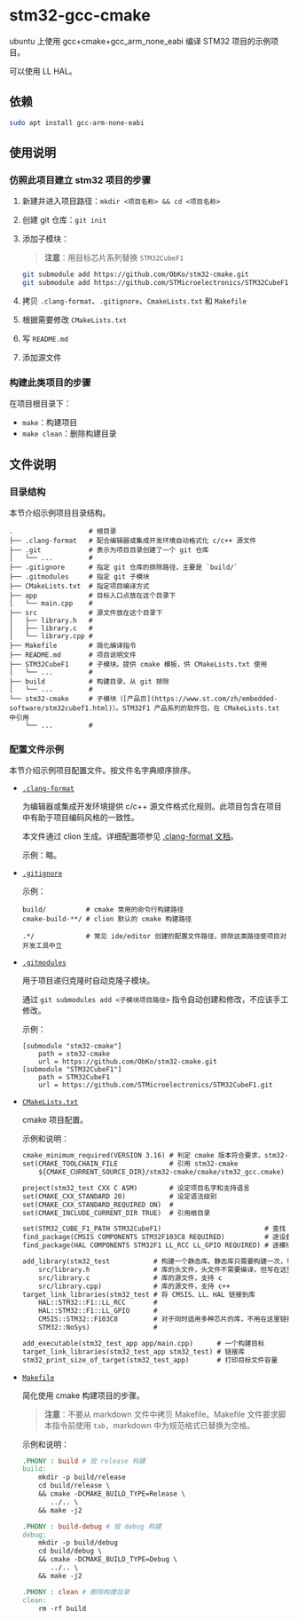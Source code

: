 ﻿# stm32-gcc-cmake

ubuntu 上使用 gcc+cmake+gcc_arm_none_eabi 编译 STM32 项目的示例项目。

可以使用 LL HAL。

## 依赖

```sh
sudo apt install gcc-arm-none-eabi
```

## 使用说明

### 仿照此项目建立 stm32 项目的步骤

1. 新建并进入项目路径：```mkdir <项目名称> && cd <项目名称>```
2. 创建 git 仓库：```git init```
3. 添加子模块：

   > **注意**：用目标芯片系列替换 `STM32CubeF1`

   ```bash
   git submodule add https://github.com/ObKo/stm32-cmake.git
   git submodule add https://github.com/STMicroelectronics/STM32CubeF1.git
   ```

4. 拷贝 `.clang-format`、`.gitignore`、`CmakeLists.txt` 和 `Makefile`
5. 根据需要修改 `CMakeLists.txt`
6. 写 `README.md`
7. 添加源文件

### 构建此类项目的步骤

在项目根目录下：

- `make`：构建项目
- `make clean`：删除构建目录

## 文件说明

### 目录结构

本节介绍示例项目目录结构。

```raw
.                   # 根目录
├── .clang-format   # 配合编辑器或集成开发环境自动格式化 c/c++ 源文件
├── .git            # 表示为项目目录创建了一个 git 仓库
│   └── ...         #
├── .gitignore      # 指定 git 仓库的排除路径，主要是 `build/`
├── .gitmodules     # 指定 git 子模块
├── CMakeLists.txt  # 指定项目编译方式
├── app             # 目标入口点放在这个目录下
│   └── main.cpp    #
├── src             # 源文件放在这个目录下
│   ├── library.h   #
│   ├── library.c   #
│   └── library.cpp #
├── Makefile        # 简化编译指令
├── README.md       # 项目说明文件
├── STM32CubeF1     # 子模块。提供 cmake 模板，供 CMakeLists.txt 使用
│   └── ...         #
├── build           # 构建目录，从 git 排除
│   └── ...         #
└── stm32-cmake     # 子模块（[产品页](https://www.st.com/zh/embedded-software/stm32cubef1.html)）。STM32F1 产品系列的软件包，在 CMakeLists.txt 中引用
    └── ...         #
```

### 配置文件示例

本节介绍示例项目配置文件。按文件名字典顺序排序。

- [`.clang-format`](.clang-format)

  为编辑器或集成开发环境提供 c/c++ 源文件格式化规则。此项目包含在项目中有助于项目编码风格的一致性。

  本文件通过 clion 生成。详细配置项参见 [.clang-format 文档](https://clang.llvm.org/docs/ClangFormat.html)。

  示例：略。

- [`.gitignore`](.gitignore)

  示例：

  ```.gitignore
  build/          # cmake 常用的命令行构建路径
  cmake-build-**/ # clion 默认的 cmake 构建路径

  .*/             # 常见 ide/editor 创建的配置文件路径，排除这类路径使项目对开发工具中立
  ```

- [`.gitmodules`](.gitmodules)

  用于项目递归克隆时自动克隆子模块。

  通过 `git submodules add <子模块项目路径>` 指令自动创建和修改，不应该手工修改。

  示例：

  ```.gitmodules
  [submodule "stm32-cmake"]
      path = stm32-cmake
      url = https://github.com/ObKo/stm32-cmake.git
  [submodule "STM32CubeF1"]
      path = STM32CubeF1
      url = https://github.com/STMicroelectronics/STM32CubeF1.git
  ```

- [`CMakeLists.txt`](CMakeLists.txt)

  cmake 项目配置。

  示例和说明：

  ```CMakeLists.txt
  cmake_minimum_required(VERSION 3.16) # 判定 cmake 版本符合要求，stm32-cmake 模块本身要求至少 3.16
  set(CMAKE_TOOLCHAIN_FILE             # 引用 stm32-cmake
      ${CMAKE_CURRENT_SOURCE_DIR}/stm32-cmake/cmake/stm32_gcc.cmake)

  project(stm32_test CXX C ASM)        # 设定项目名字和支持语言
  set(CMAKE_CXX_STANDARD 20)           # 设定语法级别
  set(CMAKE_CXX_STANDARD_REQUIRED ON)  #
  set(CMAKE_INCLUDE_CURRENT_DIR TRUE)  # 引用根目录

  set(STM32_CUBE_F1_PATH STM32CubeF1)                          # 查找 STMCubeF1 库
  find_package(CMSIS COMPONENTS STM32F103C8 REQUIRED)          # 逐设备引用 CMSIS
  find_package(HAL COMPONENTS STM32F1 LL_RCC LL_GPIO REQUIRED) # 逐模块引用 HAL

  add_library(stm32_test           # 构建一个静态库。静态库只需要构建一次，可以在多个目标之间复用
      src/library.h                # 库的头文件，头文件不需要编译，但写在这里 VSCode + CMake 插件才会为其提供正确的高亮和跳转
      src/library.c                # 库的源文件，支持 c
      src/library.cpp)             # 库的源文件，支持 c++
  target_link_libraries(stm32_test # 将 CMSIS、LL、HAL 链接到库
      HAL::STM32::F1::LL_RCC       #
      HAL::STM32::F1::LL_GPIO      #
      CMSIS::STM32::F103C8         # 对于同时适用多种芯片的库，不用在这里链接芯片相关库
      STM32::NoSys)                #

  add_executable(stm32_test_app app/main.cpp)      # 一个构建目标
  target_link_libraries(stm32_test_app stm32_test) # 链接库
  stm32_print_size_of_target(stm32_test_app)       # 打印目标文件容量
  ```

- [`Makefile`](Makefile)

  简化使用 cmake 构建项目的步骤。

  > **注意**：不要从 markdown 文件中拷贝 Makefile。Makefile 文件要求脚本指令前使用 `tab`，markdown 中为规范格式已替换为空格。

  示例和说明：

  ```Makefile
  .PHONY : build # 按 release 构建
  build:
      mkdir -p build/release
      cd build/release \
      && cmake -DCMAKE_BUILD_TYPE=Release \
         ../.. \
      && make -j2

  .PHONY : build-debug # 按 debug 构建
  debug:
      mkdir -p build/debug
      cd build/debug \
      && cmake -DCMAKE_BUILD_TYPE=Debug \
         ../.. \
      && make -j2

  .PHONY : clean # 删除构建目录
  clean:
      rm -rf build
  ```
